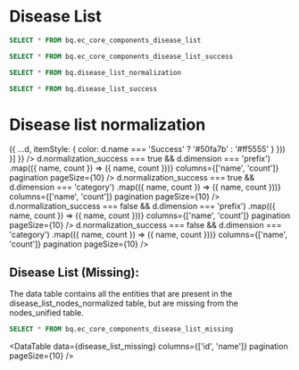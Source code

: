 
# Disease List

```sql disease_list_normalization
SELECT * FROM bq.ec_core_components_disease_list
``` 

```sql disease_list_success
SELECT * FROM bq.ec_core_components_disease_list_success
``` 

<div class="h-4"/>

```sql disease_list_normalization
SELECT * FROM bq.disease_list_normalization
```

```sql disease_list_success
SELECT * FROM bq.disease_list_success
```

# Disease list normalization

<Grid col=2>
    <ECharts
        config={{
            tooltip: {
                formatter: function(params) {
                    const count = params.data.value.toLocaleString();
                    return `${params.name}: ${count} nodes (${params.percent}%)`;
                }
            },
            series: [{
                type: 'pie', 
                radius: ['30%', '50%'],
                data: disease_list_normalization.map(d => ({
                    ...d,
                    itemStyle: {
                      color: d.name === 'Success' ? '#50fa7b' : '#ff5555' 
                    }
                }))
            }]
        }}
    />
    <Tabs fullWidth=true>
        <Tab label="Success">
            <Tabs>
              <Tab label="Prefixes">
                <DataTable
                          data={disease_list_success
                            .filter(d => d.normalization_success === true && d.dimension === 'prefix')
                            .map(({ name, count }) => ({ name, count }))}
                          columns={['name', 'count']}
                          pagination
                          pageSize={10}
                        />
              </Tab>
              <Tab label="Categories">
                <DataTable
                          data={disease_list_success
                            .filter(d => d.normalization_success === true && d.dimension === 'category')
                            .map(({ name, count }) => ({ name, count }))}
                          columns={['name', 'count']}
                          pagination
                          pageSize={10}
                        />
              </Tab>
            </Tabs>
        </Tab>
        <Tab label="Failure">
            <Tabs>
              <Tab label="Prefixes">
                <DataTable
                          data={disease_list_success
                            .filter(d => d.normalization_success === false && d.dimension === 'prefix')
                            .map(({ name, count }) => ({ name, count }))}
                          columns={['name', 'count']}
                          pagination
                          pageSize={10}
                        />
              </Tab>
              <Tab label="Categories">
                <DataTable
                          data={disease_list_success
                            .filter(d => d.normalization_success === false && d.dimension === 'category')
                            .map(({ name, count }) => ({ name, count }))}
                          columns={['name', 'count']}
                          pagination
                          pageSize={10}
                        />
              </Tab>
            </Tabs>
        </Tab>
    </Tabs>
</Grid>

## Disease List (Missing):

The data table contains all the entities that are present in the disease_list_nodes_normalized table, but are missing from the nodes_unified table.

```sql disease_list_missing
SELECT * FROM bq.ec_core_components_disease_list_missing
```

<DataTable
    data={disease_list_missing}
    columns={['id', 'name']}
    pagination
    pageSize={10}
/>